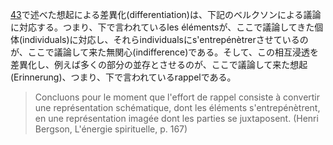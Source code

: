 [43](https://github.com/TomonariMASADA/didactic-fiesta/blob/main/043.md)で述べた想起による差異化(differentiation)は、下記のベルクソンによる議論に対応する。つまり、下で言われているles élémentsが、ここで議論してきた個体(individuals)に対応し、それらindividualsにs'entrepénètrerさせているのが、ここで議論して来た無関心(indifference)である。そして、この相互浸透を差異化し、例えば多くの部分の並存とさせるのが、ここで議論して来た想起(Erinnerung)、つまり、下で言われているrappelである。

> Concluons pour le moment que l'effort de rappel consiste à convertir une représentation schématique, dont les éléments s'entrepénètrent, en une représentation imagée dont les parties se juxtaposent. (Henri Bergson, L'énergie spirituelle, p. 167)
